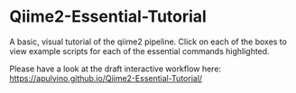 # Qiime2-Essential-Tutorial
A basic, visual tutorial of the qiime2 pipeline.
Click on each of the boxes to view example scripts for each of the essential commands highlighted.

Please have a look at the draft interactive workflow here:
https://apulvino.github.io/Qiime2-Essential-Tutorial/
